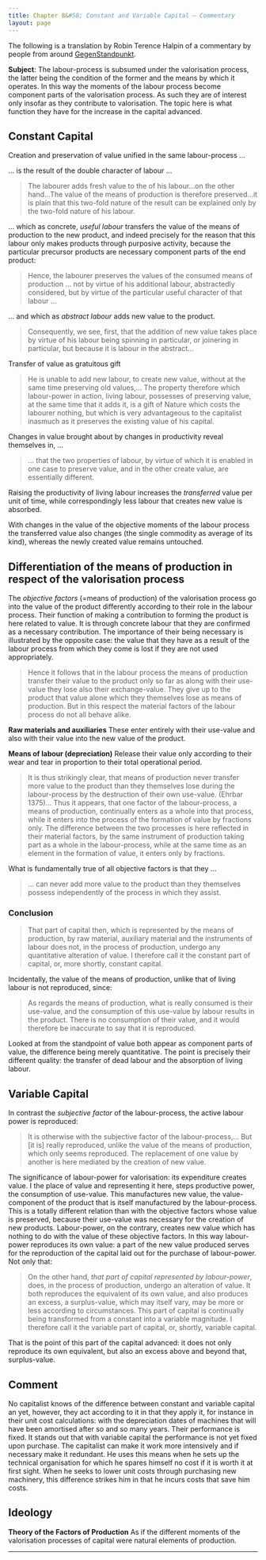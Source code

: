 ```yaml
---
title: Chapter 8&#58; Constant and Variable Capital — Commentary
layout: page
---
```


The following is a translation by Robin Terence Halpin of a commentary by people
from around [GegenStandpunkt](http://gegenstandpunkt.com/english/en_index.html).

**Subject**: The labour-process is subsumed under the valorisation process, the
latter being the condition of the former and the means by which it operates. In
this way the moments of the labour process become component parts of the
valorisation process. As such they are of interest only insofar as they
contribute to valorisation. The topic here is what function they have for the
increase in the capital advanced.

## Constant Capital ##

Creation and preservation of value unified in the same labour-process …

… is the result of the double character of labour …

> The labourer adds fresh value to the of his labour…on the other hand…The value
> of the means of production is therefore preserved…it is plain that this
> two-fold nature of the result can be explained only by the two-fold nature of
> his labour.

… which as concrete, *useful labour* transfers the value of the means of
production to the new product, and indeed precisely for the reason that this
labour only makes products through purposive activity, because the particular
precursor products are necessary component parts of the end product:

> Hence, the labourer preserves the values of the consumed means of production …
> not by virtue of his additional labour, abstractedly considered, but by virtue
> of the particular useful character of that labour …

… and which as *abstract labour* adds new value to the product.

> Consequently, we see, first, that the addition of new value takes place by
> virtue of his labour being spinning in particular, or joinering in particular,
> but because it is labour in the abstract…

Transfer of value as gratuitous gift

> He is unable to add new labour, to create new value, without at the same time
> preserving old values,… The property therefore which labour-power in action,
> living labour, possesses of preserving value, at the same time that it adds
> it, is a gift of Nature which costs the labourer nothing, but which is very
> advantageous to the capitalist inasmuch as it preserves the existing value of
> his capital.

Changes in value brought about by changes in productivity reveal themselves in, …

> … that the two properties of labour, by virtue of which it is enabled in one
> case to preserve value, and in the other create value, are essentially
> different.

Raising the productivity of living labour increases the *transferred* value per
unit of time, while correspondingly less labour that creates new value is
absorbed.

With changes in the value of the objective moments of the labour process the
transferred value also changes (the single commodity as average of its kind),
whereas the newly created value remains untouched.

## Differentiation of the means of production in respect of the valorisation process ##

The *objective factors* (=means of production) of the valorisation process go
into the value of the product differently according to their role in the labour
process. Their function of making a contribution to forming the product is here
related to value. It is through concrete labour that they are confirmed as a
necessary contribution. The importance of their being necessary is illustrated
by the opposite case: the value that they have as a result of the labour process
from which they come is lost if they are not used appropriately.

> Hence it follows that in the labour process the means of production transfer
> their value to the product only so far as along with their use-value they lose
> also their exchange-value. They give up to the product that value alone which
> they themselves lose as means of production. But in this respect the material
> factors of the labour process do not all behave alike.

**Raw materials and auxiliaries** These enter entirely with their use-value and
also with their value into the new value of the product.

**Means of labour (depreciation)** Release their value only according to their
wear and tear in proportion to their total operational period.

> It is thus strikingly clear, that means of production never transfer more
> value to the product than they themselves lose during the labour-process by
> the destruction of their own use-value. (Ehrbar 1375)… Thus it appears, that
> one factor of the labour-process, a means of production, continually enters as
> a whole into that process, while it enters into the process of the formation
> of value by fractions only. The difference between the two processes is here
> reflected in their material factors, by the same instrument of production
> taking part as a whole in the labour-process, while at the same time as an
> element in the formation of value, it enters only by fractions.

What is fundamentally true of all objective factors is that they …

> … can never add more value to the product than they themselves possess
> independently of the process in which they assist.

### Conclusion ###

> That part of capital then, which is represented by the means of production, by
> raw material, auxiliary material and the instruments of labour does not, in
> the process of production, undergo any quantitative alteration of value. I
> therefore call it the constant part of capital, or, more shortly, constant
> capital.

Incidentally, the value of the means of production, unlike that of living labour
is not reproduced, since:

> As regards the means of production, what is really consumed is their
> use-value, and the consumption of this use-value by labour results in the
> product. There is no consumption of their value, and it would therefore be
> inaccurate to say that it is reproduced.

Looked at from the standpoint of value both appear as component parts of value,
the difference being merely quantitative. The point is precisely their different
quality: the transfer of dead labour and the absorption of living labour.

## Variable Capital ##

In contrast the *subjective factor* of the labour-process, the active labour
power is reproduced:

> It is otherwise with the subjective factor of the labour-process,… But [it is]
> really reproduced, unlike the value of the means of production, which only
> seems reproduced. The replacement of one value by another is here mediated by
> the creation of new value.

The significance of labour-power for valorisation: its expenditure creates
value. I the place of value and representing it here, steps productive power,
the consumption of use-value. This manufactures new value, the value-component
of the product that is itself manufactured by the labour-process. This is a
totally different relation than with the objective factors whose value is
preserved, because their use-value was necessary for the creation of new
products. Labour-power, on the contrary, creates new value which has nothing to
do with the value of these objective factors. In this way labour-power
reproduces its own value: a part of the new value produced serves for the
reproduction of the capital laid out for the purchase of labour-power. Not only
that:

> On the other hand, *that part of capital represented by labour-power*, does,
> in the process of production, undergo an alteration of value. It both
> reproduces the equivalent of its own value, and also produces an excess, a
> surplus-value, which may itself vary, may be more or less according to
> circumstances. This part of capital is continually being transformed from a
> constant into a variable magnitude.  I therefore call it the variable part of
> capital, or, shortly, variable capital.

That is the point of this part of the capital advanced: it does not only
reproduce its own equivalent, but also an excess above and beyond that,
surplus-value.

## Comment ##

No capitalist knows of the difference between constant and variable capital an
yet, however, they act according to it in that they apply it, for instance in
their unit cost calculations: with the depreciation dates of machines that will
have been amortised after so and so many years. Their performance is fixed. It
stands out that with variable capital the performance is not yet fixed upon
purchase. The capitalist can make it work more intensively and if necessary make
it redundant. He uses this means when he sets up the technical organisation for
which he spares himself no cost if it is worth it at first sight. When he seeks
to lower unit costs through purchasing new machinery, this difference strikes
him in that he incurs costs that save him costs.

## Ideology ##

**Theory of the Factors of Production** As if the different moments of the
valorisation processes of capital were natural elements of production.

---
